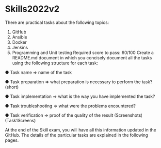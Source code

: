 # Skills2022v2

There are practical tasks about the following topics:
1. GitHub
2. Ansible
3. Docker
4. Jenkins
5. Programming and Unit testing
Required score to pass: 60/100
Create a README.md document in which you concisely document all the tasks using
the following structure for each task:

● Task name => name of the task

● Task preparation => what preparation is necessary to perform the task? (short)

● Task implementation => what is the way you have implemented the task?

● Task troubleshooting => what were the problems encountered?

● Task verification => proof of the quality of the result (Screenshots)(Task1Screens)

At the end of the Skill exam, you will have all this information updated in the GitHub.
The details of the particular tasks are explained in the following pages.
